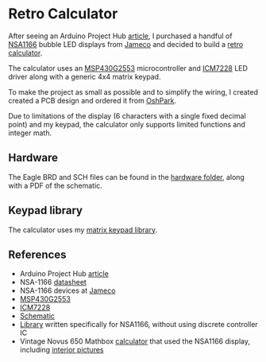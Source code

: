 Retro Calculator
================

After seeing an Arduino Project Hub [article][5], I purchased a handful of [NSA1166][2] bubble LED displays from [Jameco][3] and decided to build a [retro calculator][8].

The calculator uses an [MSP430G2553][9] microcontroller and [ICM7228][10] LED driver along with a generic 4x4 matrix keypad.

To make the project as small as possible and to simplify the wiring, I created created a PCB design and ordered it from [OshPark][11].

Due to limitations of the display (6 characters with a single fixed decimal point) and my keypad, the calculator only supports limited functions and integer math.

## Hardware ##
The Eagle BRD and SCH files can be found in the [hardware folder][12], along with a PDF of the schematic.

## Keypad library ##
The calculator uses my [matrix keypad library][13].

## References ##
* Arduino Project Hub [article][5]
* NSA-1166 [datasheet][2]
* NSA-1166 devices at [Jameco][3]
* [MSP430G2553][9]
* [ICM7228][10]
* [Schematic][14]
* [Library][4] written specifically for NSA1166, without using discrete controller IC
* Vintage Novus 650 Mathbox [calculator][6] that used the NSA1166 display, including [interior pictures][7]

[1]: https://github.com/Andy4495/matrix-keypad-library
[2]: https://www.jameco.com/Jameco/Products/ProdDS/2210976NAT.pdf
[3]: https://www.jameco.com/z/NSA1166-National-Semiconductor-LED-Display-7-Segment-Red-0-10-Inch-6-Digit-1-65V-5mA-2-Inch-Long_2210976.html
[4]: https://github.com/8bitkick/SevSegPlus
[5]: https://create.arduino.cc/projecthub/8bitkick/retro-led-bubble-display-d357e9
[6]: https://www.keesvandersanden.nl/calculators/novus650.php
[7]: https://www.keesvandersanden.nl/calculators/novus650_inside.php
[8]: ./hardware/Calculator.JPG
[9]: https://www.ti.com/product/MSP430G2553
[10]: https://www.renesas.com/us/en/www/doc/datasheet/icm7228.pdf
[11]: https://oshpark.com/
[12]: ./hardware
[13]: https://github.com/Andy4495/matrix-keypad-library
[14]: ./hardware/retro-calculator-schematic.JPG
